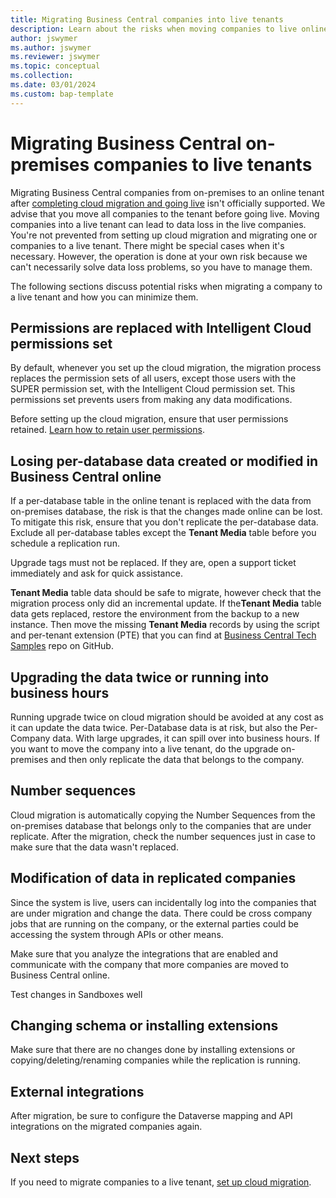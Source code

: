 ```yaml
---
title: Migrating Business Central companies into live tenants
description: Learn about the risks when moving companies to live online tenants.
author: jswymer
ms.author: jswymer
ms.reviewer: jswymer
ms.topic: conceptual 
ms.collection: 
ms.date: 03/01/2024
ms.custom: bap-template
---
```


# Migrating Business Central on-premises companies to live tenants

Migrating Business Central companies from on-premises to an online tenant after [completing cloud migration and going live](migration-finish.md) isn't officially supported. We advise that you move all companies to the tenant before going live. Moving companies into a live tenant can lead to data loss in the live companies. You're not prevented from setting up cloud migration and migrating one or companies to a live tenant. There might be special cases when it's necessary. However, the operation is done at your own risk because we can't necessarily solve data loss problems, so you have to manage them.

The following sections discuss potential risks when migrating a company to a live tenant and how you can minimize them.

## Permissions are replaced with Intelligent Cloud permissions set

By default, whenever you set up the cloud migration, the migration process replaces the permission sets of all users, except those users with the SUPER permission set, with the Intelligent Cloud permission set. This permissions set prevents users from making any data modifications.

Before setting up the cloud migration, ensure that user permissions retained. [Learn how to retain user permissions](migration-retain-permissions.md). 

## Losing per-database data created or modified in Business Central online  

If a per-database table in the online tenant is replaced with the data from on-premises database, the risk is that the changes made online can be lost. To mitigate this risk, ensure that you don't replicate the per-database data. Exclude all per-database tables except the **Tenant Media** table before you schedule a replication run.

Upgrade tags must not be replaced. If they are, open a support ticket immediately and ask for quick assistance.

**Tenant Media** table data should be safe to migrate, however check that the migration process only did an incremental update. If the**Tenant Media** table data gets replaced, restore the environment from the backup to a new instance. Then move the missing **Tenant Media** records by using the script and per-tenant extension (PTE) that you can find at [Business Central Tech Samples](https://github.com/microsoft/BCTech/tree/master/samples/CloudMigration/MoveTenantMediaBetweenTenantsWithAPI) repo on GitHub.

## Upgrading the data twice or running into business hours 

Running upgrade twice on cloud migration should be avoided at any cost as it can update the data twice. Per-Database data is at risk, but also the Per-Company data. With large upgrades, it can spill over into business hours. If you want to move the company into a live tenant, do the upgrade on-premises and then only replicate the data that belongs to the company.

## Number sequences 

Cloud migration is automatically copying the Number Sequences from the on-premises database that belongs only to the companies that are under replicate. After the migration, check the number sequences just in case to make sure that the data wasn't replaced. 

## Modification of data in replicated companies

Since the system is live, users can incidentally log into the companies that are under migration and change the data. There could be cross company jobs that are running on the company, or the external parties could be accessing the system through APIs or other means. 

Make sure that you analyze the integrations that are enabled and communicate with the company that more companies are moved to Business Central online.

Test changes in Sandboxes well 

## Changing schema or installing extensions

Make sure that there are no changes done by installing extensions or copying/deleting/renaming companies while the replication is running. 

## External integrations 

After migration, be sure to configure the Dataverse mapping and API integrations on the migrated companies again.

## Next steps

If you need to migrate companies to a live tenant, [set up cloud migration](migration-setup.md).
